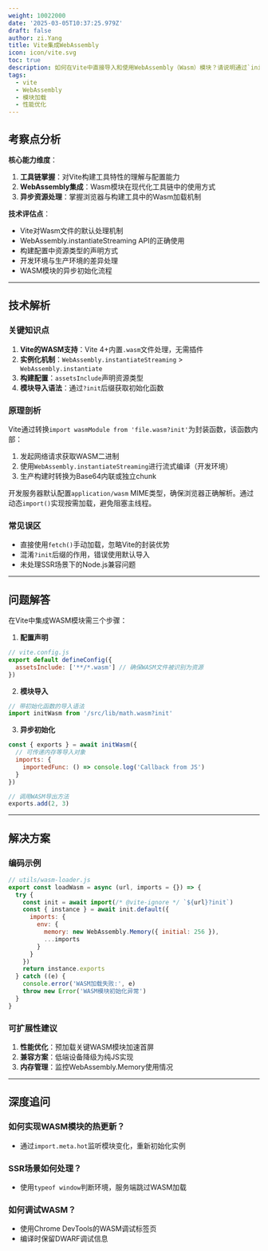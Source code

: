 ```yaml
---
weight: 10022000
date: '2025-03-05T10:37:25.979Z'
draft: false
author: zi.Yang
title: Vite集成WebAssembly
icon: icon/vite.svg
toc: true
description: 如何在Vite中直接导入和使用WebAssembly（Wasm）模块？请说明通过`init`函数加载.wasm文件的实现步骤？
tags:
  - vite
  - WebAssembly
  - 模块加载
  - 性能优化
---
```


## 考察点分析

**核心能力维度**：  

1. **工具链掌握**：对Vite构建工具特性的理解与配置能力  
2. **WebAssembly集成**：Wasm模块在现代化工具链中的使用方式  
3. **异步资源处理**：掌握浏览器与构建工具中的Wasm加载机制  

**技术评估点**：  

- Vite对Wasm文件的默认处理机制  
- WebAssembly.instantiateStreaming API的正确使用  
- 构建配置中资源类型的声明方式  
- 开发环境与生产环境的差异处理  
- WASM模块的异步初始化流程  

---

## 技术解析

### 关键知识点

1. **Vite的WASM支持**：Vite 4+内置`.wasm`文件处理，无需插件  
2. **实例化机制**：`WebAssembly.instantiateStreaming` > `WebAssembly.instantiate`  
3. **构建配置**：`assetsInclude`声明资源类型  
4. **模块导入语法**：通过`?init`后缀获取初始化函数  

### 原理剖析

Vite通过转换`import wasmModule from 'file.wasm?init'`为封装函数，该函数内部：

1. 发起网络请求获取WASM二进制  
2. 使用`WebAssembly.instantiateStreaming`进行流式编译（开发环境）  
3. 生产构建时转换为Base64内联或独立chunk  

开发服务器默认配置`application/wasm` MIME类型，确保浏览器正确解析。通过动态`import()`实现按需加载，避免阻塞主线程。

### 常见误区

- 直接使用`fetch()`手动加载，忽略Vite的封装优势  
- 混淆`?init`后缀的作用，错误使用默认导入  
- 未处理SSR场景下的Node.js兼容问题  

---

## 问题解答

在Vite中集成WASM模块需三个步骤：  

1. **配置声明**  

```javascript
// vite.config.js
export default defineConfig({
  assetsInclude: ['**/*.wasm'] // 确保WASM文件被识别为资源
})
```

2. **模块导入**  

```javascript
// 带初始化函数的导入语法
import initWasm from '/src/lib/math.wasm?init'
```

3. **异步初始化**  

```javascript
const { exports } = await initWasm({
  // 可传递内存等导入对象
  imports: { 
    importedFunc: () => console.log('Callback from JS')
  }
})

// 调用WASM导出方法
exports.add(2, 3) 
```

---

## 解决方案

### 编码示例

```javascript
// utils/wasm-loader.js
export const loadWasm = async (url, imports = {}) => {
  try {
    const init = await import(/* @vite-ignore */ `${url}?init`)
    const { instance } = await init.default({
      imports: {
        env: {
          memory: new WebAssembly.Memory({ initial: 256 }),
          ...imports
        }
      }
    })
    return instance.exports
  } catch ((e) {
    console.error('WASM加载失败:', e)
    throw new Error('WASM模块初始化异常')
  }
}
```

### 可扩展性建议

1. **性能优化**：预加载关键WASM模块加速首屏  
2. **兼容方案**：低端设备降级为纯JS实现  
3. **内存管理**：监控WebAssembly.Memory使用情况  

---

## 深度追问

### 如何实现WASM模块的热更新？

- 通过`import.meta.hot`监听模块变化，重新初始化实例  

### SSR场景如何处理？

- 使用`typeof window`判断环境，服务端跳过WASM加载  

### 如何调试WASM？

- 使用Chrome DevTools的WASM调试标签页  
- 编译时保留DWARF调试信息
